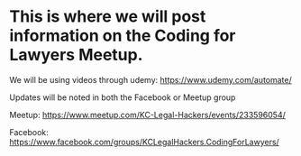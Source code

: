 # This is where we will post information on the Coding for Lawyers Meetup.

We will be using videos through udemy: https://www.udemy.com/automate/

Updates will be noted in both the Facebook or Meetup group

Meetup: https://www.meetup.com/KC-Legal-Hackers/events/233596054/

Facebook: https://www.facebook.com/groups/KCLegalHackers.CodingForLawyers/
